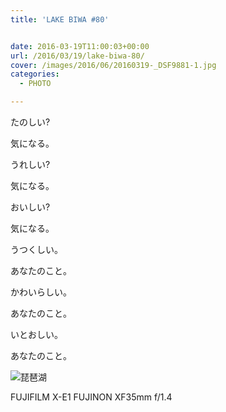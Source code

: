 ```yaml
---
title: 'LAKE BIWA #80'


date: 2016-03-19T11:00:03+00:00
url: /2016/03/19/lake-biwa-80/
cover: /images/2016/06/20160319-_DSF9881-1.jpg
categories:
  - PHOTO

---
```

<!--more-->
たのしい?

気になる。

うれしい?

気になる。

おいしい?

気になる。

うつくしい。

あなたのこと。

かわいらしい。

あなたのこと。

いとおしい。

あなたのこと。

![琵琶湖](/images/2016/06/20160319-_DSF9895-1.jpg "琵琶湖")

FUJIFILM X-E1 FUJINON XF35mm f/1.4
